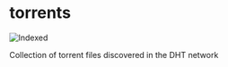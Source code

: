 torrents 
========
![Indexed](https://img.shields.io/badge/indexed-113988-blue)

Collection of torrent files discovered in the DHT network
